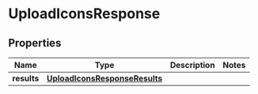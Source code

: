 
# UploadIconsResponse

## Properties
Name | Type | Description | Notes
------------ | ------------- | ------------- | -------------
**results** | [**UploadIconsResponseResults**](UploadIconsResponseResults.md) |  | 



